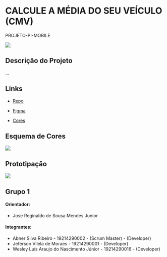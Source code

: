 # CALCULE A MÉDIA DO SEU VEÍCULO (CMV)
PROJETO-PI-MOBILE

![](https://lh3.googleusercontent.com/-bnYdBX7jC-s/YS-JBwYWzVI/AAAAAAAAA9s/tLZpFrK1gpQ52n3_K-VYTFvCPxc3ylcSQCLcBGAsYHQ/w191-h191/WhatsApp%2BImage%2B2021-08-29%2Bat%2B21.28.59dfsfds.jpg)

<p align="center"><project-description></p>

## Descrição do Projeto
  ...
 
## Links

- [Repo](https://github.com/Abner70/ADS031<project-name> "<project-name> Repo")

- [Figma](https://www.figma.com/file/tx2IZRGaSfB66kcaQCuSVr/CMV?node-id=31%3A251/<project-name>/issues "Figma")

- [Cores](https://coolors.co/6418e2-6b22e4-712ce2-8043e7-a178ee-f1ebfb-ffffff)
  
## Esquema de Cores
  
![](https://1.bp.blogspot.com/-2fEKUXg_VY0/YS-Q3beMKeI/AAAAAAAAA-U/tAd4Okc90eQXDyPHJiE7TW2_peGGmVB2wCLcBGAsYHQ/s320/Colors%2Bmobile.png)  
  
## Prototipação

![](https://lh3.googleusercontent.com/-HHxnr8lr_aU/YUdIsGt3S1I/AAAAAAAAA-w/nZpz1_DIYTUPSLaK6emeg8J7fQP1K0_EgCLcBGAsYHQ/w668-h165/Screenshot_4.png)

## Grupo 1

#### Orientador:
- Jose Reginaldo de Sousa Mendes Junior
#### Integrantes:
- Abner Silva Ribeiro - 19214290002 - (Scrum Master) - (Developer)
- Jeferson Vilela de Moraes - 19214290001 - (Developer)
- Wesley Luís Araujo do Nascimento Júnior - 19214290016 - (Developer) 
